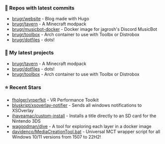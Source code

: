 ### 👷 Repos with latest commits

- [brugr/website](https://github.com/brugr/website) - Blog made with Hugo
- [brugr/tavern](https://github.com/brugr/tavern) - A Minecraft modpack
- [brugr/musicbot-docker](https://github.com/brugr/musicbot-docker) - Docker image for jagrosh&#39;s Discord MusicBot
- [brugr/toolbox](https://github.com/brugr/toolbox) - Arch container to use with Toolbx or Distrobox
- [brugr/dotfiles](https://github.com/brugr/dotfiles) - dots!
### 🌱 My latest projects

- [brugr/tavern](https://github.com/brugr/tavern) - A Minecraft modpack
- [brugr/dotfiles](https://github.com/brugr/dotfiles) - dots!
- [brugr/toolbox](https://github.com/brugr/toolbox) - Arch container to use with Toolbx or Distrobox
### ⭐ Recent Stars

- [fholger/vrperfkit](https://github.com/fholger/vrperfkit) - VR Performance Toolkit
- [bluskript/xsoverlay-notifier](https://github.com/bluskript/xsoverlay-notifier) - Sends all windows notifications to XSOverlay
- [ihaveamac/custom-install](https://github.com/ihaveamac/custom-install) - Installs a title directly to an SD card for the Nintendo 3DS
- [wagoodman/dive](https://github.com/wagoodman/dive) - A tool for exploring each layer in a docker image
- [davidenco/MediaCreationTool.bat](https://github.com/davidenco/MediaCreationTool.bat) - Universal MCT wrapper script for all Windows 10/11 versions from 1507 to 22H2!
